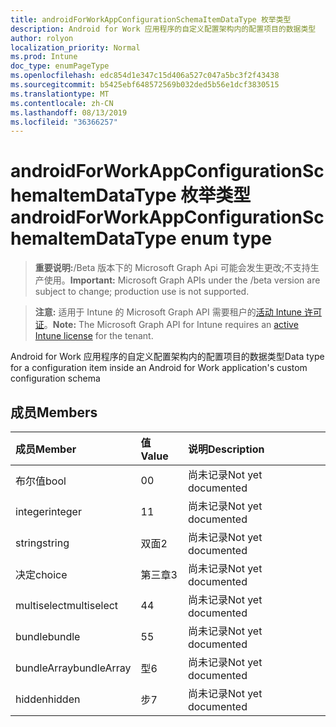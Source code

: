 ```yaml
---
title: androidForWorkAppConfigurationSchemaItemDataType 枚举类型
description: Android for Work 应用程序的自定义配置架构内的配置项目的数据类型
author: rolyon
localization_priority: Normal
ms.prod: Intune
doc_type: enumPageType
ms.openlocfilehash: edc854d1e347c15d406a527c047a5bc3f2f43438
ms.sourcegitcommit: b5425ebf648572569b032ded5b56e1dcf3830515
ms.translationtype: MT
ms.contentlocale: zh-CN
ms.lasthandoff: 08/13/2019
ms.locfileid: "36366257"
---
```

# <a name="androidforworkappconfigurationschemaitemdatatype-enum-type"></a><span data-ttu-id="3c6e4-103">androidForWorkAppConfigurationSchemaItemDataType 枚举类型</span><span class="sxs-lookup"><span data-stu-id="3c6e4-103">androidForWorkAppConfigurationSchemaItemDataType enum type</span></span>

> <span data-ttu-id="3c6e4-104">**重要说明:**/Beta 版本下的 Microsoft Graph Api 可能会发生更改;不支持生产使用。</span><span class="sxs-lookup"><span data-stu-id="3c6e4-104">**Important:** Microsoft Graph APIs under the /beta version are subject to change; production use is not supported.</span></span>

> <span data-ttu-id="3c6e4-105">**注意:** 适用于 Intune 的 Microsoft Graph API 需要租户的[活动 Intune 许可证](https://go.microsoft.com/fwlink/?linkid=839381)。</span><span class="sxs-lookup"><span data-stu-id="3c6e4-105">**Note:** The Microsoft Graph API for Intune requires an [active Intune license](https://go.microsoft.com/fwlink/?linkid=839381) for the tenant.</span></span>

<span data-ttu-id="3c6e4-106">Android for Work 应用程序的自定义配置架构内的配置项目的数据类型</span><span class="sxs-lookup"><span data-stu-id="3c6e4-106">Data type for a configuration item inside an Android for Work application's custom configuration schema</span></span>

## <a name="members"></a><span data-ttu-id="3c6e4-107">成员</span><span class="sxs-lookup"><span data-stu-id="3c6e4-107">Members</span></span>
|<span data-ttu-id="3c6e4-108">成员</span><span class="sxs-lookup"><span data-stu-id="3c6e4-108">Member</span></span>|<span data-ttu-id="3c6e4-109">值</span><span class="sxs-lookup"><span data-stu-id="3c6e4-109">Value</span></span>|<span data-ttu-id="3c6e4-110">说明</span><span class="sxs-lookup"><span data-stu-id="3c6e4-110">Description</span></span>|
|:---|:---|:---|
|<span data-ttu-id="3c6e4-111">布尔值</span><span class="sxs-lookup"><span data-stu-id="3c6e4-111">bool</span></span>|<span data-ttu-id="3c6e4-112">0</span><span class="sxs-lookup"><span data-stu-id="3c6e4-112">0</span></span>|<span data-ttu-id="3c6e4-113">尚未记录</span><span class="sxs-lookup"><span data-stu-id="3c6e4-113">Not yet documented</span></span>|
|<span data-ttu-id="3c6e4-114">integer</span><span class="sxs-lookup"><span data-stu-id="3c6e4-114">integer</span></span>|<span data-ttu-id="3c6e4-115">1</span><span class="sxs-lookup"><span data-stu-id="3c6e4-115">1</span></span>|<span data-ttu-id="3c6e4-116">尚未记录</span><span class="sxs-lookup"><span data-stu-id="3c6e4-116">Not yet documented</span></span>|
|<span data-ttu-id="3c6e4-117">string</span><span class="sxs-lookup"><span data-stu-id="3c6e4-117">string</span></span>|<span data-ttu-id="3c6e4-118">双面</span><span class="sxs-lookup"><span data-stu-id="3c6e4-118">2</span></span>|<span data-ttu-id="3c6e4-119">尚未记录</span><span class="sxs-lookup"><span data-stu-id="3c6e4-119">Not yet documented</span></span>|
|<span data-ttu-id="3c6e4-120">决定</span><span class="sxs-lookup"><span data-stu-id="3c6e4-120">choice</span></span>|<span data-ttu-id="3c6e4-121">第三章</span><span class="sxs-lookup"><span data-stu-id="3c6e4-121">3</span></span>|<span data-ttu-id="3c6e4-122">尚未记录</span><span class="sxs-lookup"><span data-stu-id="3c6e4-122">Not yet documented</span></span>|
|<span data-ttu-id="3c6e4-123">multiselect</span><span class="sxs-lookup"><span data-stu-id="3c6e4-123">multiselect</span></span>|<span data-ttu-id="3c6e4-124">4</span><span class="sxs-lookup"><span data-stu-id="3c6e4-124">4</span></span>|<span data-ttu-id="3c6e4-125">尚未记录</span><span class="sxs-lookup"><span data-stu-id="3c6e4-125">Not yet documented</span></span>|
|<span data-ttu-id="3c6e4-126">bundle</span><span class="sxs-lookup"><span data-stu-id="3c6e4-126">bundle</span></span>|<span data-ttu-id="3c6e4-127">5</span><span class="sxs-lookup"><span data-stu-id="3c6e4-127">5</span></span>|<span data-ttu-id="3c6e4-128">尚未记录</span><span class="sxs-lookup"><span data-stu-id="3c6e4-128">Not yet documented</span></span>|
|<span data-ttu-id="3c6e4-129">bundleArray</span><span class="sxs-lookup"><span data-stu-id="3c6e4-129">bundleArray</span></span>|<span data-ttu-id="3c6e4-130">型</span><span class="sxs-lookup"><span data-stu-id="3c6e4-130">6</span></span>|<span data-ttu-id="3c6e4-131">尚未记录</span><span class="sxs-lookup"><span data-stu-id="3c6e4-131">Not yet documented</span></span>|
|<span data-ttu-id="3c6e4-132">hidden</span><span class="sxs-lookup"><span data-stu-id="3c6e4-132">hidden</span></span>|<span data-ttu-id="3c6e4-133">步</span><span class="sxs-lookup"><span data-stu-id="3c6e4-133">7</span></span>|<span data-ttu-id="3c6e4-134">尚未记录</span><span class="sxs-lookup"><span data-stu-id="3c6e4-134">Not yet documented</span></span>|



